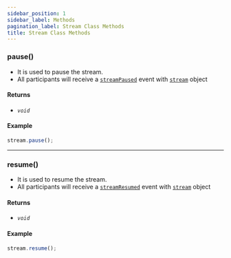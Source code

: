 ```yaml
---
sidebar_position: 1
sidebar_label: Methods
pagination_label: Stream Class Methods
title: Stream Class Methods
---
```


<div class="sdk-api-ref-only-h4">

### pause()

- It is used to pause the stream.
- All participants will receive a [`streamPaused`](../participant-class/events#streampaused) event with [`stream`](introduction) object

#### Returns

- _`void`_

#### Example

```js
stream.pause();
```

---

### resume()

- It is used to resume the stream.
- All participants will receive a [`streamResumed`](../participant-class/events#streamresumed) event with [`stream`](introduction) object

#### Returns

- _`void`_

#### Example

```js
stream.resume();
```

</div>
